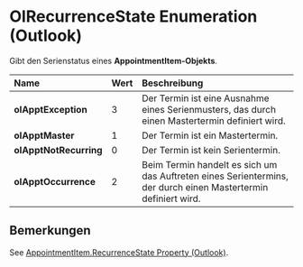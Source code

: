 
# OlRecurrenceState Enumeration (Outlook)

Gibt den Serienstatus eines  **AppointmentItem-Objekts**.



|**Name**|**Wert**|**Beschreibung**|
|:-----|:-----|:-----|
|**olApptException**|3|Der Termin ist eine Ausnahme eines Serienmusters, das durch einen Mastertermin definiert wird.|
|**olApptMaster**|1|Der Termin ist ein Mastertermin.|
|**olApptNotRecurring**|0|Der Termin ist kein Serientermin.|
|**olApptOccurrence**|2|Beim Termin handelt es sich um das Auftreten eines Serientermins, der durch einen Mastertermin definiert wird.|

## Bemerkungen

See [AppointmentItem.RecurrenceState Property (Outlook)](dd435d09-8cb0-8efe-c947-88c90951f64e.md).

